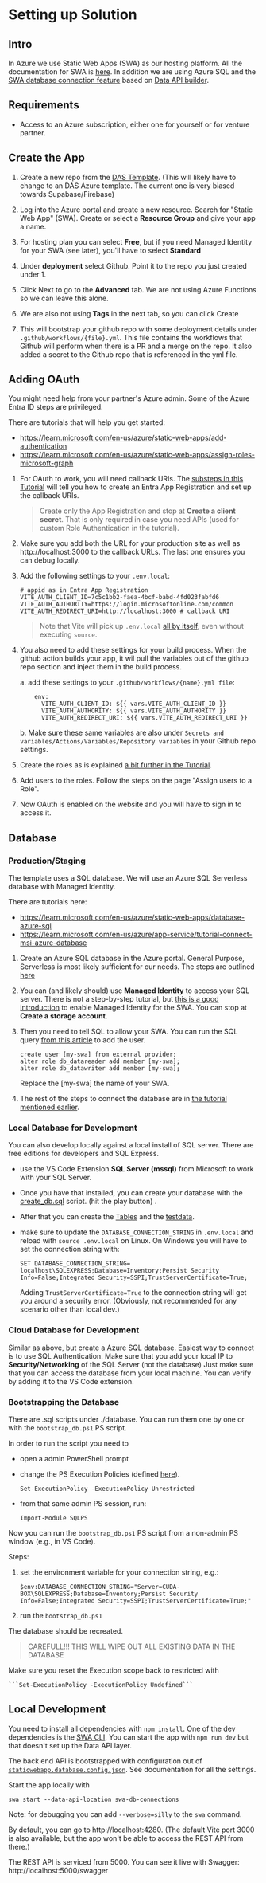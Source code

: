 # Setting up Solution

## Intro

In Azure we use Static Web Apps (SWA) as our hosting platform. All the documentation for SWA is [here](https://learn.microsoft.com/en-us/azure/static-web-apps/). In addition we are using Azure SQL and the [SWA database connection feature](https://learn.microsoft.com/en-us/azure/static-web-apps/database-overview) based on [Data API builder](https://learn.microsoft.com/en-us/azure/data-api-builder/).

## Requirements

- Access to an Azure subscription, either one for yourself or for venture partner.

## Create the App

1. Create a new repo from the [DAS Template](https://github.com/digitalaidseattle/das-admin-template). (This will likely have to change to an DAS Azure template. The current one is very biased towards Supabase/Firebase)

1. Log into the Azure portal and create a new resource. Search for "Static Web App" (SWA). Create or select a **Resource Group** and give your app a name. 
    
1. For hosting plan you can select **Free**, but if you need Managed Identity for your SWA (see later), you'll have to select **Standard**

1. Under **deployment** select Github. Point it to the repo you just created under 1.

1. Click Next to go to the **Advanced** tab. We are not using Azure Functions so we can leave this alone. 

1. We are also not using **Tags** in the next tab, so you can click Create

1. This will bootstrap your github repo with some deployment details under `.github/workflows/{file}.yml`. This file contains the workflows that Github will perform when there is a PR and a merge on the repo. It also added a secret to the Github repo that is referenced in the yml file. 

## Adding OAuth

You might need help from your partner's Azure admin. Some of the Azure Entra ID steps are privileged. 

There are tutorials that will help you get started:
- https://learn.microsoft.com/en-us/azure/static-web-apps/add-authentication
- https://learn.microsoft.com/en-us/azure/static-web-apps/assign-roles-microsoft-graph


1. For OAuth to work, you will need callback URIs. The [substeps in this Tutorial](https://learn.microsoft.com/en-us/azure/static-web-apps/assign-roles-microsoft-graph#create-a-microsoft-entra-application) will tell you how to create an Entra App Registration and set up the callback URIs.

    >Create only the App Registration and stop at **Create a client secret**. That is only required in case you need APIs (used for custom Role Authentication in the tutorial).

1. Make sure you add both the URL for your production site as well as http://localhost:3000 to the callback URLs. The last one ensures you can debug locally. 

1. Add the following settings to your ```.env.local```:

    ```
    # appid as in Entra App Registration
    VITE_AUTH_CLIENT_ID=7c5c1bb2-faea-4bcf-babd-4fd023fabfd6 
    VITE_AUTH_AUTHORITY=https://login.microsoftonline.com/common 
    VITE_AUTH_REDIRECT_URI=http://localhost:3000 # callback URI
    ```

    >Note that Vite will pick up ```.env.local``` [all by itself](https://vite.dev/guide/env-and-mode), even without executing ```source```. 


1. You also need to add these settings for your build process. When the github action builds your app, it wil pull the variables out of the github repo section and inject them in the build process. 
    
    a. add these settings to your ```.github/workflows/{name}.yml file```:

    ```
        env:
          VITE_AUTH_CLIENT_ID: ${{ vars.VITE_AUTH_CLIENT_ID }}
          VITE_AUTH_AUTHORITY: ${{ vars.VITE_AUTH_AUTHORITY }}
          VITE_AUTH_REDIRECT_URI: ${{ vars.VITE_AUTH_REDIRECT_URI }}
    ```
    b. Make sure these same variables are also under ```Secrets and variables/Actions/Variables/Repository variables``` in your Github repo settings. 



1. Create the roles as is explained [a bit further in the Tutorial](https://learn.microsoft.com/en-us/azure/static-web-apps/assign-roles-microsoft-graph#create-roles).

1. Add users to the roles. Follow the steps on the page "Assign users to a Role". 

1. Now OAuth is enabled on the website and you will have to sign in to access it. 


## Database 

### Production/Staging

The template uses a SQL database. We will use an Azure SQL Serverless database with Managed Identity. 

There are tutorials here:
- https://learn.microsoft.com/en-us/azure/static-web-apps/database-azure-sql
- https://learn.microsoft.com/en-us/azure/app-service/tutorial-connect-msi-azure-database

1. Create an Azure SQL database in the Azure portal. General Purpose, Serverless is most likely sufficient for our needs. The steps are outlined [here](https://learn.microsoft.com/en-us/azure/static-web-apps/database-azure-sql?tabs=bash&pivots=static-web-apps-rest)

1. You can (and likely should) use **Managed Identity** to access your SQL server. There is not a step-by-step tutorial, but [this is a good introduction](https://learn.microsoft.com/en-us/azure/app-service/tutorial-connect-app-access-storage-javascript?tabs=azure-portal) to enable Managed Identity for the SWA. You can stop at **Create a storage account**. 

1. Then you need to tell SQL to allow your SWA. You can run the SQL query [from this article](https://www.pluralsight.com/resources/blog/guides/how-to-use-managed-identity-with-azure-sql-database#:~:text=In%20order%20to%20allow%20managed%20identities%20to%20connect%20to%20Azure) to add the user. 

    ```
    create user [my-swa] from external provider;
    alter role db_datareader add member [my-swa];
    alter role db_datawriter add member [my-swa];
    ```

    Replace the [my-swa] the name of your SWA.

1. The rest of the steps to connect the database are in [the tutorial mentioned earlier](https://learn.microsoft.com/en-us/azure/static-web-apps/database-azure-sql?tabs=bash&pivots=static-web-apps-rest).  

### Local Database for Development

You can also develop locally against a local install of SQL server. There are free editions for developers and SQL Express. 

- use the VS Code Extension **SQL Server (mssql)** from Microsoft to work with your SQL Server. 

- Once you have that installed, you can create your database with the [create_db.sql](../database/create_db.sql) script. (hit the play button) .

- After that you can create the [Tables](../database/Tables/) and the [testdata](../database/testdata/).

- make sure to update the ```DATABASE_CONNECTION_STRING``` in ```.env.local``` and reload with ```source .env.local``` on Linux. On Windows you will have to set the connection string with:

    ```
    SET DATABASE_CONNECTION_STRING=
    localhost\SQLEXPRESS;Database=Inventory;Persist Security Info=False;Integrated Security=SSPI;TrustServerCertificate=True;
    ```

    Adding ```TrustServerCertificate=True``` to the connection string will get you around a security error. (Obviously, not recommended for any scenario other than local dev.)

### Cloud Database for Development

Similar as above, but create a Azure SQL database. Easiest way to connect is to use SQL Authentication. 
Make sure that you add your local IP to **Security/Networking** of the SQL Server (not the database)
Just make sure that you can access the database from your local machine. 
You can verify by adding it to the VS Code extension. 

### Bootstrapping the Database

There are .sql scripts under ./database. 
You can run them one by one or with the ```bootstrap_db.ps1``` PS script. 

In order to run the script you need to

- open a admin PowerShell prompt
- change the PS Execution Policies (defined [here](https://learn.microsoft.com/en-us/powershell/module/microsoft.powershell.core/about/about_execution_policies)). 

    ```Set-ExecutionPolicy -ExecutionPolicy Unrestricted```
- from that same admin PS session, run: 

    ```Import-Module SQLPS```

Now you can run the ```bootstrap_db.ps1``` PS script from a non-admin PS window (e.g., in VS Code).

Steps: 

1. set the environment variable for your connection string, e.g.:

    ```$env:DATABASE_CONNECTION_STRING="Server=CUDA-BOX\SQLEXPRESS;Database=Inventory;Persist Security Info=False;Integrated Security=SSPI;TrustServerCertificate=True;"```

1. run the ```bootstrap_db.ps1```

The database should be recreated. 

>CAREFULL!!! THIS WILL WIPE OUT ALL EXISTING DATA IN THE DATABASE

Make sure you reset the Execution scope back to restricted with 

    ```Set-ExecutionPolicy -ExecutionPolicy Undefined```


## Local Development

You need to install all dependencies with ```npm install```. One of the dev dependencies is the [SWA CLI](https://azure.github.io/static-web-apps-cli/docs/intro). You can start the app with ```npm run dev``` but that doesn't set up the Data API layer. 

The back end API is bootstrapped with configuration out of [```staticwebapp.database.config.json```](../swa-db-connections/staticwebapp.database.config.json). See documentation for all the settings. 

Start the app locally with 

```
swa start --data-api-location swa-db-connections 
```
Note: for debugging you can add ```--verbose=silly``` to the ```swa``` command.

By default, you can go to http://localhost:4280. (The default Vite port 3000 is also available, but the app won't be able to access the REST API from there.) 

The REST API is serviced from 5000. You can see it live with Swagger: http://localhost:5000/swagger

